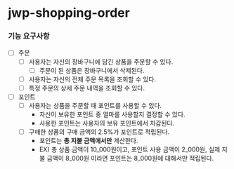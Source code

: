 # jwp-shopping-order

### 기능 요구사항
- [ ] 주문
  - [ ] 사용자는 자신의 장바구니에 담긴 상품을 주문할 수 있다.
    - [ ] 주문이 된 상품은 장바구니에서 삭제된다.
  - [ ] 사용자는 자신의 전체 주문 목록을 조회할 수 있다.
  - [ ] 특정 주문의 상세 주문 내역을 조회할 수 있다.

- [ ] 포인트
  - [ ] 사용자는 상품을 주문할 때 포인트를 사용할 수 있다.
    - 자신이 보유한 포인트 중 얼마를 사용할지 결정할 수 있다.
    - 사용한 포인트는 사용자의 보유 포인트에서 차감된다.
  - [ ] 구매한 상품의 구매 금액의 2.5%가 포인트로 적립된다.
    - 포인트는 **총 지불 금액에서만** 계산한다.
    - EX) 총 상품 금액이 10_000원이고, 포인트 사용 금액이 2_000원, 실제 지불 금액이 8_000원 이라면 포인트는 8_000원에 대해서만 적립된다.